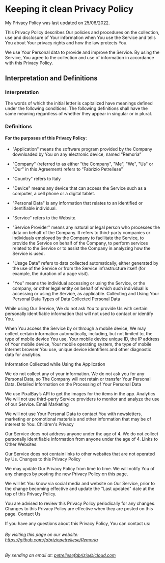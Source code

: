 # Keeping it clean Privacy Policy

My Privacy Policy was last updated on 25/06/2022.

This Privacy Policy describes Our policies and procedures on the collection, use and disclosure of Your information when You use the Service and tells You about Your privacy rights and how the law protects You.

We use Your Personal data to provide and improve the Service. By using the Service, You agree to the collection and use of information in accordance with this Privacy Policy.
## Interpretation and Definitions
### Interpretation

The words of which the initial letter is capitalized have meanings defined under the following conditions. The following definitions shall have the same meaning regardless of whether they appear in singular or in plural.
### Definitions

#### For the purposes of this Privacy Policy:

* "Application" means the software program provided by the Company downloaded by You on any electronic device, named “Remoria”

* "Company" (referred to as either "the Company", "Me", "We", "Us" or "Our" in this Agreement) refers to “Fabrizio Petrellese”

* "Country" refers to Italy

* "Device" means any device that can access the Service such as a computer, a cell phone or a digital tablet.

* "Personal Data" is any information that relates to an identified or identifiable individual.

* "Service" refers to the Website.

* "Service Provider" means any natural or legal person who processes the data on behalf of the Company. It refers to third-party companies or individuals employed by the Company to facilitate the Service, to provide the Service on behalf of the Company, to perform services related to the Service or to assist the Company in analyzing how the Service is used. 

* "Usage Data" refers to data collected automatically, either generated by the use of the Service or from the Service infrastructure itself (for example, the duration of a page visit).

* "You" means the individual accessing or using the Service, or the company, or other legal entity on behalf of which such individual is accessing or using the Service, as applicable.
Collecting and Using Your Personal Data
Types of Data Collected
Personal Data

While using Our Service, We do not ask You to provide Us with certain personally identifiable information that will not used to contact or identify You.

When You access the Service by or through a mobile device, We may collect certain information automatically, including, but not limited to, the type of mobile device You use, Your mobile device unique ID, the IP address of Your mobile device, Your mobile operating system, the type of mobile Internet browser You use, unique device identifiers and other diagnostic data for analytics.

Information Collected while Using the Application

We do not collect any of your information. We do not ask you for any Personal Data, so The Company will not retain or transfer Your Personal Data. 
Detailed Information on the Processing of Your Personal Data

We use PixalBay’s API to get the images for the items in the app.
Analytics
We will not use third-party Service providers to monitor and analyze the use of our Service.
Email Marketing

We will not use Your Personal Data to contact You with newsletters, marketing or promotional materials and other information that may be of interest to You. 
Children's Privacy

Our Service does not address anyone under the age of 4. We do not collect personally identifiable information from anyone under the age of 4.
Links to Other Websites

Our Service does not contain links to other websites that are not operated by Us.
Changes to this Privacy Policy

We may update Our Privacy Policy from time to time. We will notify You of any changes by posting the new Privacy Policy on this page.

We will let You know via social media and website on Our Service, prior to the change becoming effective and update the "Last updated" date at the top of this Privacy Policy.

You are advised to review this Privacy Policy periodically for any changes. Changes to this Privacy Policy are effective when they are posted on this page.
Contact Us

If you have any questions about this Privacy Policy, You can contact us:

###### By visiting this page on our website: https://github.com/fabriziopetrellese/Remoria
###### By sending an email at: petrellesefabrizio@icloud.com
